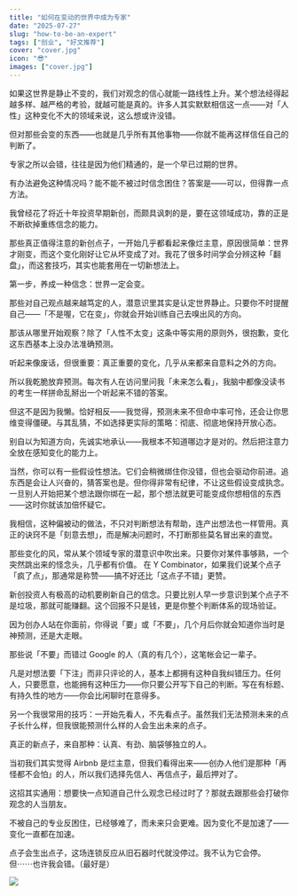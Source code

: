 ```yaml
---
title: "如何在变动的世界中成为专家"
date: "2025-07-27"
slug: "how-to-be-an-expert"
tags: ["创业", "好文推荐"]
cover: "cover.jpg"
icon: "😎"
images: ["cover.jpg"]
---
```

如果这世界是静止不变的，我们对观念的信心就能一路线性上升。某个想法经得起越多样、越严格的考验，就越可能是真的。许多人其实默默相信这一点——对「人性」这种变化不大的领域来说，这么想或许没错。



但对那些会变的东西——也就是几乎所有其他事物——你就不能再这样信任自己的判断了。



专家之所以会错，往往是因为他们精通的，是一个早已过期的世界。



有办法避免这种情况吗？能不能不被过时信念困住？答案是——可以，但得靠一点方法。



我曾经花了将近十年投资早期新创，而颇具讽刺的是，要在这领域成功，靠的正是不断砍掉重练信念的能力。



那些真正值得注意的新创点子，一开始几乎都看起来像烂主意，原因很简单：世界才刚变，而这个变化刚好让它从坏变成了对。我花了很多时间学会分辨这种「翻盘」，而这套技巧，其实也能套用在一切新想法上。



第一步，养成一种信念：世界一定会变。



那些对自己观点越来越笃定的人，潜意识里其实是认定世界静止。只要你不时提醒自己——「不是喔，它在变」，你就会开始训练自己去嗅出风的方向。



那该从哪里开始观察？除了「人性不太变」这条中等实用的原则外，很抱歉，变化这东西基本上没办法准确预测。



听起来像废话，但很重要：真正重要的变化，几乎从来都来自意料之外的方向。



所以我乾脆放弃预测。每次有人在访问里问我「未来怎么看」，我脑中都像没读书的考生一样拼命乱掰出一个听起来不错的答案。



但这不是因为我懒。恰好相反——我觉得，预测未来不但命中率可怜，还会让你思维变得僵硬。与其乱猜，不如选择更实际的策略：彻底、彻底地保持开放心态。



别自以为知道方向，先诚实地承认——我根本不知道哪边才是对的。然后把注意力全放在感知变化的能力上。



当然，你可以有一些假设性想法。它们会稍微绑住你没错，但也会驱动你前进。追东西是会让人兴奋的，猜答案也是。但你得非常有纪律，不让这些假设变成执念。
一旦别人开始把某个想法跟你绑在一起，那个想法就更可能变成你想相信的东西——这时你就该加倍怀疑它。



我相信，这种偏被动的做法，不只对判断想法有帮助，连产出想法也一样管用。真正的诀窍不是「刻意去想」，而是解决问题时，不打断那些莫名冒出来的直觉。



那些变化的风，常从某个领域专家的潜意识中吹出来。只要你对某件事够熟，一个突然跳出来的怪念头，几乎都有价值。
在 Y Combinator，如果我们说某个点子「疯了点」，那通常是称赞——搞不好还比「这点子不错」更赞。



新创投资人有极高的动机要刷新自己的信念。只要比别人早一步意识到某个点子不是垃圾，那就可能赚翻。这个回报不只是钱，更是你整个判断体系的现场验证。



因为创办人站在你面前，你得说「要」或「不要」，几个月后你就会知道你当时是神预测，还是大走眼。



那些说「不要」而错过 Google 的人（真的有几个），这笔帐会记一辈子。



凡是对想法要「下注」而非只评论的人，基本上都拥有这种自我纠错压力。任何人，只要愿意，也能拥有这种压力——你只要公开写下自己的判断。写在有标题、有持久性的地方——你会比闲聊时在意得多。



另一个我很常用的技巧：一开始先看人，不先看点子。虽然我们无法预测未来的点子长什么样，但我很能预测什么样的人会生出未来的点子。



真正的新点子，来自那种：认真、有劲、脑袋够独立的人。



当初我们其实觉得 Airbnb 是烂主意，但我们看得出来——创办人他们是那种「再怪都不会怕」的人，所以我们选择先信人、再信点子，最后押对了。



这招其实通用：想要快一点知道自己什么观念已经过时了？那就去跟那些会打破你观念的人当朋友。



不被自己的专业反困住，已经够难了，而未来只会更难。因为变化不是加速了——变化一直都在加速。



点子会生出点子，这场连锁反应从旧石器时代就没停过。我不认为它会停。
但⋯⋯也许我会错。（最好是）




![](https://prod-files-secure.s3.us-west-2.amazonaws.com/112d0858-5090-4d34-a606-b75eb8d65fd2/46476355-9cf3-4e99-9b7a-3531bc426380/1000202064.png?X-Amz-Algorithm=AWS4-HMAC-SHA256&X-Amz-Content-Sha256=UNSIGNED-PAYLOAD&X-Amz-Credential=ASIAZI2LB466YNR3OV6M%2F20250808%2Fus-west-2%2Fs3%2Faws4_request&X-Amz-Date=20250808T055450Z&X-Amz-Expires=3600&X-Amz-Security-Token=IQoJb3JpZ2luX2VjEGUaCXVzLXdlc3QtMiJGMEQCIDb2%2B6PZT4y5anFXLXZEv9D3DYaGob879m8ZUUY6zKo8AiBCcrOvo4eq8UvEvEiY4UEIudF9lb%2F1L8cWFGQERBhcAiqIBAie%2F%2F%2F%2F%2F%2F%2F%2F%2F%2F8BEAAaDDYzNzQyMzE4MzgwNSIMWe4y37evKCsf%2FUeuKtwDoaijrkAAJ9LlFseZe3rJwnHwDfL9mzEV1gjK1326m5mc4McbUUlxQmntgB02iIypfM5xTvhgQyi7K%2Frvj6C8F51Vz6Z5ymu8yiDlsW0j1slXb9NKk4NZiONL4hCrb8lH3wjjz74ctRZCJwYKOuhNDERiuNZy0ewN0zZPlEOZY5iD%2B225ejXOc9kOYlLzAoyr88f6oiCT0rIqwhes%2FTMdkIA4Vi5bKlEecwfQjqYvMyTvKwhNB7HjxQR7OOhJMiASK4swdGRY4fOx206JjoKabIGfXbbyO90NB0rcloEVPFhMRUsarKM3n0xs0pDvMcSmgyJGR5GTFh6ZKl6%2B%2Fh9y%2B%2FxBkwE%2BFsNr1V4lP7E8esjYpZ5Azf3Z3TTsHBFRXh%2B1btx%2F%2Bq%2B%2FaekOZRKW7AmG7stNnceaKxDZKo9mDwqUei14%2B96%2FcUtR%2BoKyGsjcPdBlUvRgjeHutxOC7E%2BvpNWBxZaV67qYjXmjPdePqT%2FeVvgVyiHXm6GzTm7JxtraQlr2vbJlzpZqTFmD03MM2P%2FvbJSUXUPh%2F0X9YEM6BPyrrZZmvZsjXSDrZuAplKgpstPSVDE96Vv9CYWL2MI5a%2FapmVAbkfHoUnhCuE4aqwgl0uuV6rOZ1pNncY5xHq4wqIXWxAY6pgGGsSptvBTuOOMsom5ii3Ap0jDBZU98apLIzu8nVLIg3KlJCeqUGDIdOKrm7iNR5mgj2TsScobGNhNwBydQyFv27gZU%2Baj3pHc6kG4h9irxW%2FB9SZDkI%2FPPYMlpCuWlrBbBtLjxyNm%2F6hDFjGIPKZC18Q%2Fh7dUBj19%2F4i1H%2FSAypYQIUno1ZGo%2Bhy48IIC8hmihu%2FWUDdx1zyBoNs5I%2BfUt6LoEtsDK&X-Amz-Signature=797fe94acd77b77abeb80d9db2cec2299c0917c2dbbc87e8680536961f41bfb2&X-Amz-SignedHeaders=host&x-amz-checksum-mode=ENABLED&x-id=GetObject)


